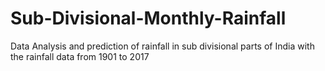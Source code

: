 # Sub-Divisional-Monthly-Rainfall
Data Analysis and prediction of rainfall in sub divisional parts of India with the rainfall data from 1901 to 2017
